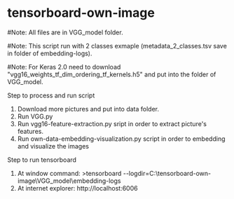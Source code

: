 # tensorboard-own-image


#Note: All files are in VGG_model folder.

#Note: This script run with 2 classes exmaple (metadata_2_classes.tsv save in folder of embedding-logs).

#Note: For Keras 2.0 need to download "vgg16_weights_tf_dim_ordering_tf_kernels.h5" and put into the folder of VGG_model.

Step to process and run script
1. Download more pictures and put into data folder.
2. Run VGG.py
3. Run vgg16-feature-extraction.py sript in order to extract picture's features. 
4. Run own-data-embedding-visualization.py script in order to embedding and visualize the images

Step to run tensorboard
1. At window command: >tensorboard --logdir=C:\tensorboard-own-image\VGG_model\embedding-logs
2. At internet explorer: http://localhost:6006

